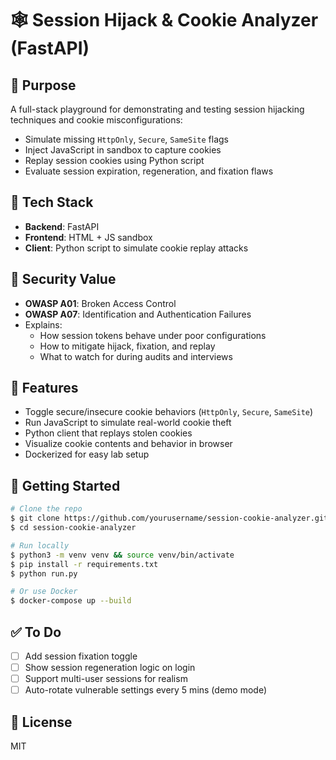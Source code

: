 # 🕸️ Session Hijack & Cookie Analyzer (FastAPI)

## 🎯 Purpose
A full-stack playground for demonstrating and testing session hijacking techniques and cookie misconfigurations:
- Simulate missing `HttpOnly`, `Secure`, `SameSite` flags
- Inject JavaScript in sandbox to capture cookies
- Replay session cookies using Python script
- Evaluate session expiration, regeneration, and fixation flaws

## 🔧 Tech Stack
- **Backend**: FastAPI
- **Frontend**: HTML + JS sandbox
- **Client**: Python script to simulate cookie replay attacks

## 🔐 Security Value
- **OWASP A01**: Broken Access Control
- **OWASP A07**: Identification and Authentication Failures
- Explains:
  - How session tokens behave under poor configurations
  - How to mitigate hijack, fixation, and replay
  - What to watch for during audits and interviews

## 🔨 Features
- Toggle secure/insecure cookie behaviors (`HttpOnly`, `Secure`, `SameSite`)
- Run JavaScript to simulate real-world cookie theft
- Python client that replays stolen cookies
- Visualize cookie contents and behavior in browser
- Dockerized for easy lab setup

## 🚀 Getting Started
```bash
# Clone the repo
$ git clone https://github.com/yourusername/session-cookie-analyzer.git
$ cd session-cookie-analyzer

# Run locally
$ python3 -m venv venv && source venv/bin/activate
$ pip install -r requirements.txt
$ python run.py

# Or use Docker
$ docker-compose up --build
```

## ✅ To Do
- [ ] Add session fixation toggle
- [ ] Show session regeneration logic on login
- [ ] Support multi-user sessions for realism
- [ ] Auto-rotate vulnerable settings every 5 mins (demo mode)

## 📄 License
MIT
